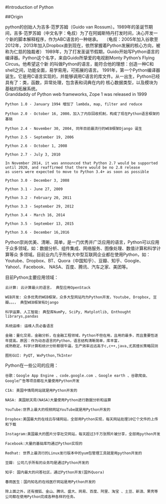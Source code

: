#Introduction of Python

##Origin

python的创始人为吉多·范罗苏姆（Guido van Rossum）。1989年的圣诞节期间，吉多·范罗苏姆（中文名字：龟叔）为了在阿姆斯特丹打发时间，决心开发一个新的脚本解释程序，作为ABC语言的一种继承。  
（龟叔：2005年加入谷歌至2012年，2013年加入Dropbox直到现在，依然掌握着Python发展的核心方向，被称为仁慈的独裁者）
    1989年，为了打发圣诞节假期，Guido开始写Python语言的编译器。Python这个名字，来自Guido所挚爱的电视剧Monty Python’s Flying Circus。他希望这个新 
    的叫做Python的语言，能符合他的理想：创造一种C和shell之间，功能全面，易学易用，可拓展的语言。 
    1991年，第一个Python编译器诞生。它是用C语言实现的，并能够调用C语言的库文件。从一出生，Python已经具有了：类，函数，异常处理，包含表和词典在内的 
    核心数据类型，以及模块为基础的拓展系统。   
    Granddaddy of Python web frameworks, Zope 1 was released in 1999   
    
    Python 1.0 - January 1994 增加了 lambda, map, filter and reduce 
    
    Python 2.0 - October 16, 2000，加入了内存回收机制，构成了现在Python语言框架的基础
    
    Python 2.4 - November 30, 2004, 同年目前最流行的WEB框架Django 诞生
    
    Python 2.5 - September 19, 2006
    
    Python 2.6 - October 1, 2008
    
    Python 2.7 - July 3, 2010
    
    In November 2014, it was announced that Python 2.7 would be supported until 2020, and reaffirmed that there would be no 2.8 release 
    as users were expected to move to Python 3.4+ as soon as possible
    
    Python 3.0 - December 3, 2008
    
    Python 3.1 - June 27, 2009
    
    Python 3.2 - February 20, 2011
    
    Python 3.3 - September 29, 2012
    
    Python 3.4 - March 16, 2014
    
    Python 3.5 - September 13, 2015
    
    Python 3.6 - December 16,2016
    
Python崇尚优美、清晰、简单，是一门优秀并广泛应用的语言，Python可以应用于众多领域，如：数据分析、组件集成、网络服务、图像处理、数值计算和科学计算等众
多领域。目前业内几乎所有大中型互联网企业都在使用Python，如：Youtube、Dropbox、BT、Quora（中国知乎）、豆瓣、知乎、Google、Yahoo!、Facebook、
NASA、百度、腾讯、汽车之家、美团等。

目前Python主要应用领域：

    云计算: 云计算最火的语言， 典型应用OpenStack
    
    WEB开发: 众多优秀的WEB框架，众多大型网站均为Python开发，Youtube, Dropbox, 豆瓣。。。， 典型WEB框架有Django
    
    科学运算、人工智能: 典型库NumPy, SciPy, Matplotlib, Enthought librarys,pandas
    
    系统运维: 运维人员必备语言
    
    金融：量化交易，金融分析，在金融工程领域，Python不但在用，且用的最多，而且重要性逐年提高。原因：作为动态语言的Python，语言结构清晰简单，库丰富，     
    成熟稳定，科学计算和统计分析都很牛逼，生产效率远远高于c,c++,java,尤其擅长策略回测
    
    图形GUI: PyQT, WxPython,TkInter
    
Python在一些公司的应用：

    谷歌：Google App Engine 、code.google.com 、Google earth 、谷歌爬虫、Google广告等项目都在大量使用Python开发
    
    CIA: 美国中情局网站就是用Python开发的
    
    NASA: 美国航天局(NASA)大量使用Python进行数据分析和运算
    
    YouTube:世界上最大的视频网站YouTube就是用Python开发的
    
    Dropbox:美国最大的在线云存储网站，全部用Python实现，每天网站处理10亿个文件的上传和下载
    
    Instagram:美国最大的图片分享社交网站，每天超过3千万张照片被分享，全部用python开发
    
    Facebook:大量的基础库均通过Python实现的
    
    Redhat: 世界上最流行的Linux发行版本中的yum包管理工具就是用python开发的
    
    豆瓣: 公司几乎所有的业务均是通过Python开发的
    
    知乎: 国内最大的问答社区，通过Python开发(国外Quora)
    
    春雨医生：国内知名的在线医疗网站是用Python开发的
    
    除上面之外，还有搜狐、金山、腾讯、盛大、网易、百度、阿里、淘宝 、土豆、新浪、果壳等公司都在使用Python完成各种各样的任务。 

